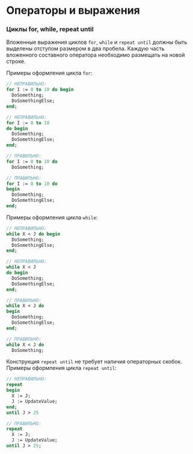 # Операторы и выражения

### Циклы for, while, repeat until

Вложенные выражения циклов `for`, `while` и `repeat until` должны быть выделены отступом размером в два пробела. Каждую часть вложенного составного оператора необходимо размещать на новой строке.

Примеры оформления цикла `for`:

```Pascal
// НЕПРАВИЛЬНО:
for I := 0 to 10 do begin
  DoSomething; 
  DoSomethingElse;
end;

// НЕПРАВИЛЬНО:
for I := 0 to 10
do begin
  DoSomething;
  DoSomethingElse;
end;

// ПРАВИЛЬНО:
for I := 0 to 10 do
  DoSomething;

// ПРАВИЛЬНО:
for I := 0 to 10 do
begin
  DoSomething;
  DoSomethingElse;
end;
```

Примеры оформления цикла `while`:

```Pascal
// НЕПРАВИЛЬНО:
while X < J do begin
  DoSomething; 
  DoSomethingElse;
end;

// НЕПРАВИЛЬНО:
while X < J
do begin
  DoSomething;
  DoSomethingElse;
end;

// ПРАВИЛЬНО:
while X < J do 
begin
  DoSomething; 
  DoSomethingElse;
end;

// ПРАВИЛЬНО:
while X < J do
  DoSomething;
```

Конструкция `repeat until` не требует наличия операторных скобок.  
Примеры оформления цикла `repeat until`:

```Pascal
// НЕПРАВИЛЬНО:
repeat
begin
  X := J;
  J := UpdateValue;
end;
until J > 25

// ПРАВИЛЬНО:
repeat
  X := J;
  J := UpdateValue;
until J > 25;
```




